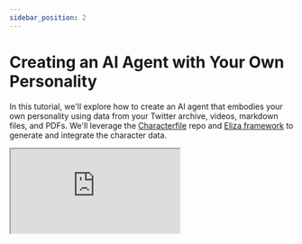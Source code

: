 ```yaml
---
sidebar_position: 2
---
```


# Creating an AI Agent with Your Own Personality

In this tutorial, we'll explore how to create an AI agent that embodies your own personality using data from your Twitter archive, videos, markdown files, and PDFs. We'll leverage the [Characterfile](https://github.com/ai16z/characterfile) repo and [Eliza framework](https://github.com/elizaOS/eliza) to generate and integrate the character data.

<div className="responsive-iframe">                                                                                               
  <iframe                                                                                                                         
    src="https://www.youtube.com/embed/uouSdtcWXTQ?si=cm13L4T7DQUMXd0C"
    title="YouTube video player"                                                                                                  
    allow="accelerometer; autoplay; clipboard-write; encrypted-media; gyroscope; picture-in-picture"                              
    allowFullScreen                                                                                                               
  />                                                                                                                              
</div> 
Video: https://youtu.be/uouSdtcWXTQ?si=cm13L4T7DQUMXd0C

## Prerequisites

- Twitter Developer account
- Anthropic API key
- Your Twitter archive (download instructions below)
- (Optional) Videos, markdown files, PDFs about you

## Generating Your Character File

### From Twitter Archive

1. Request your Twitter archive:

   - Go to your Twitter settings
   - Click "Download an archive of your data"
   - Wait to receive the archive (timing depends on your account age/activity)

2. Clone the Characterfile repo:

   ```bash
   git clone https://github.com/ai16z/characterfile.git
   ```

3. Run the `tweets-to-character` script:

   ```bash
   npx tweets-to-character path/to/archive.zip
   ```

   - Select model (e.g. Claude)
   - (Optional) Add any additional user information

4. Script will generate a `character.json` file from your Tweets

### From Other Files

1. Put videos, PDFs, text, markdown, images in a folder

2. Run the `folder-to-knowledge` script:

   ```bash
   npx folder-to-knowledge path/to/folder
   ```

3. Run `knowledge-to-character` to add knowledge to your character file

## Setting Up the Agent

1. Clone Eliza repo and check out latest version:

   ```bash
   git clone https://github.com/elizaOS/eliza.git
   git checkout <latest-tag>
   ```

2. Install dependencies:

   ```bash
   pnpm install
   pnpm build
   ```

3. Add your character JSON file to `characters/`

4. Modify character file:

   - Add `clients`, `modelProvider`, `plugins` fields
   - Remove `voice` field

5. Set up `.env` with Twitter and Anthropic credentials

## Running the Agent

1. Start agent with your character file:

   ```bash
   pnpm start --character characters/yourcharacter.json
   ```

2. Agent will log in and post an initial tweet

3. Check your Twitter profile to see the agent in action!

## Next Steps

- Implement dynamic prompting to enhance agent interactions
- Extend agent with additional plugins and integrations
